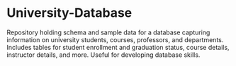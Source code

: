 # University-Database
Repository holding schema and sample data for a database capturing information on university students, courses, professors, and departments. Includes tables for student enrollment and graduation status, course details, instructor details, and more. Useful for developing database skills.
